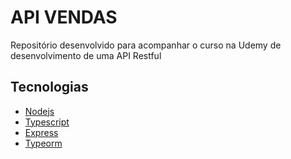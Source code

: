 # API VENDAS

Repositório desenvolvido para acompanhar o curso na Udemy de desenvolvimento de uma API Restful

## Tecnologias

- [Nodejs](https://nodejs.org/)
- [Typescript](https://www.typescriptlang.org/)
- [Express](https://expressjs.com/pt-br/)
- [Typeorm](https://typeorm.io/)
